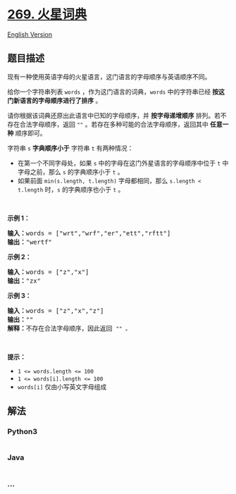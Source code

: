 # [269. 火星词典](https://leetcode-cn.com/problems/alien-dictionary)

[English Version](https://github.com/yanglr/leetcode-ac/blob/master/assets/0200-0299/0269.Alien%20Dictionary/README_EN.md)

## 题目描述

<!-- 这里写题目描述 -->

<p>现有一种使用英语字母的火星语言，这门语言的字母顺序与英语顺序不同。</p>

<p>给你一个字符串列表 <code>words</code> ，作为这门语言的词典，<code>words</code> 中的字符串已经 <strong>按这门新语言的字母顺序进行了排序</strong> 。</p>

<p>请你根据该词典还原出此语言中已知的字母顺序，并 <strong>按字母递增顺序</strong> 排列。若不存在合法字母顺序，返回 <code>""</code> 。若存在多种可能的合法字母顺序，返回其中 <strong>任意一种</strong> 顺序即可。</p>

<p>字符串 <code>s</code> <strong>字典顺序小于</strong> 字符串 <code>t</code> 有两种情况：</p>

<ul>
	<li>在第一个不同字母处，如果 <code>s</code> 中的字母在这门外星语言的字母顺序中位于 <code>t</code> 中字母之前，那么 <code>s</code> 的字典顺序小于 <code>t</code> 。</li>
	<li>如果前面 <code>min(s.length, t.length)</code> 字母都相同，那么 <code>s.length < t.length</code> 时，<code>s</code> 的字典顺序也小于 <code>t</code> 。</li>
</ul>

<p> </p>

<p><strong>示例 1：</strong></p>

<pre>
<strong>输入：</strong>words = ["wrt","wrf","er","ett","rftt"]
<strong>输出：</strong>"wertf"
</pre>

<p><strong>示例 2：</strong></p>

<pre>
<strong>输入：</strong>words = ["z","x"]
<strong>输出：</strong>"zx"
</pre>

<p><strong>示例 3：</strong></p>

<pre>
<strong>输入：</strong>words = ["z","x","z"]
<strong>输出：</strong>""
<strong>解释：</strong>不存在合法字母顺序，因此返回 <code>"" 。</code>
</pre>

<p> </p>

<p><strong>提示：</strong></p>

<ul>
	<li><code>1 <= words.length <= 100</code></li>
	<li><code>1 <= words[i].length <= 100</code></li>
	<li><code>words[i]</code> 仅由小写英文字母组成</li>
</ul>


## 解法

<!-- 这里可写通用的实现逻辑 -->

<!-- tabs:start -->

### **Python3**

<!-- 这里可写当前语言的特殊实现逻辑 -->

```python

```

### **Java**

<!-- 这里可写当前语言的特殊实现逻辑 -->

```java

```

### **...**

```

```

<!-- tabs:end -->
